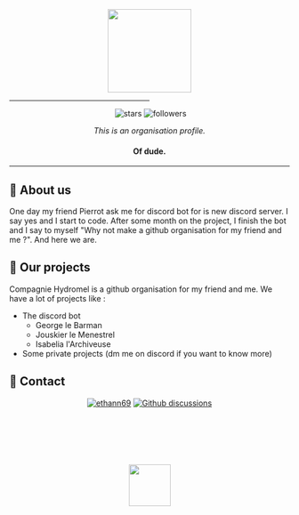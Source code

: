 <div id="header" align="center">
  <img src="https://github.com/Compagnie-Hydromel/.github/blob/main/profile/img/logo.gif?raw=true" width="150"/>
</div>
<hr style="width:50%">
<div align="center">
  <img src="https://contrib.rocks/image?repo=Compagnie-Hydromel/CompagnieHydromel" alt=""/> <br>
  <img src="https://visitor-badge.laobi.icu/badge?page_id=Compagnie-Hydromel.CompagnieHydromel" alt="">
  <img src="https://img.shields.io/github/stars/Compagnie-Hydromel?label=Stars" alt="stars">
  <img alt="followers" src="https://img.shields.io/github/followers/Compagnie-Hydromel?label=Followers&style=social"><br>
  
  <i>This is an organisation profile.</i>
  <h4>Of dude.</h4>
</div>
<hr color="orange">

## 📌 About us
One day my friend Pierrot ask me for discord bot for is new discord server. I say yes and I start to code. After some month on the project, I finish the bot and I say to myself "Why not make a github organisation for my friend and me ?". And here we are.

## 📌 Our projects
Compagnie Hydromel is a github organisation for my friend and me. We have a lot of projects like :
- The discord bot 
    - George le Barman 
    - Jouskier le Menestrel
    - Isabelia l'Archiveuse
- Some private projects (dm me on discord if you want to know more)

## 📌 Contact
<div align="center">
    <a href="https://discord.com/users/386200134628671492" target="_blank"><img src="https://img.shields.io/badge/ethann69-%231877F2.svg?&style=round-square&logo=discord&logoColor=white" alt="ethann69"></a>
    <a href="https://github.com/orgs/Compagnie-Hydromel/discussions" target="_blank"><img src="https://img.shields.io/badge/github discussions-%231877F2.svg?&style=round-square&logo=github&logoColor=white&color=grey" alt="Github discussions"></a>
</div>
<br><br><br><br><br><br>
<div align="center">
  <a href="https://shkermit.ch">
    <img src="https://shkermit.ch/ShkermitRTX.png" width="75"/>
  </a>
</div>